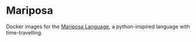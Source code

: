 # Mariposa

Docker images for the [Mariposa Language](https://github.com/ambulancja/mariposa), a python-inspired language with time-travelling.

